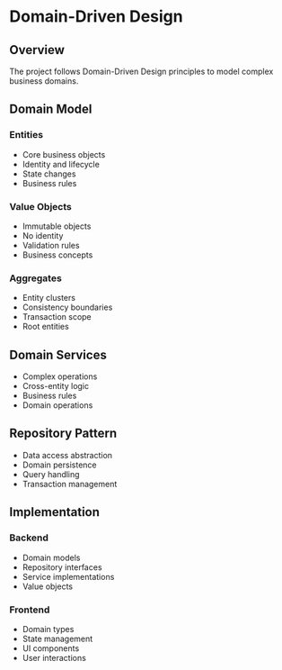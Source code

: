 # Domain-Driven Design

## Overview

The project follows Domain-Driven Design principles to model complex business domains.

## Domain Model

### Entities

- Core business objects
- Identity and lifecycle
- State changes
- Business rules

### Value Objects

- Immutable objects
- No identity
- Validation rules
- Business concepts

### Aggregates

- Entity clusters
- Consistency boundaries
- Transaction scope
- Root entities

## Domain Services

- Complex operations
- Cross-entity logic
- Business rules
- Domain operations

## Repository Pattern

- Data access abstraction
- Domain persistence
- Query handling
- Transaction management

## Implementation

### Backend

- Domain models
- Repository interfaces
- Service implementations
- Value objects

### Frontend

- Domain types
- State management
- UI components
- User interactions 